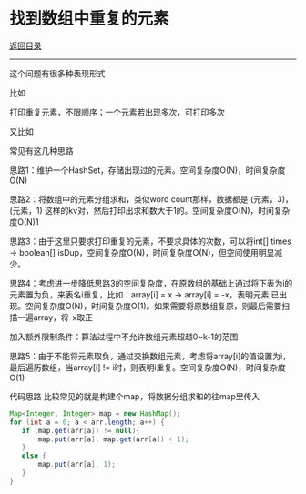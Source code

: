 # 找到数组中重复的元素

[返回目录](../01-数据结构与算法.md)

---

这个问题有很多种表现形式

比如

打印重复元素，不限顺序；一个元素若出现多次，可打印多次

又比如



常见有这几种思路

思路1：维护一个HashSet，存储出现过的元素。空间复杂度O(N)，时间复杂度O(N)

思路2：将数组中的元素分组求和，类似word count那样，数据都是 (元素，3)，(元素，1) 这样的kv对，然后打印出求和数大于1的。空间复杂度O(N)，时间复杂度O(N)1

思路3：由于这里只要求打印重复的元素，不要求具体的次数，可以将int[] times -> boolean[] isDup，空间复杂度O(N)，时间复杂度O(N)，但空间使用明显减少。

思路4：考虑进一步降低思路3的空间复杂度，在原数组的基础上通过将下表为i的元素置为负，来表名i重复，比如：array[i] = x -> array[i] = -x，表明元素i已出现。空间复杂度O(N)，时间复杂度O(1)。如果需要将原数组复原，则最后需要扫描一遍array，将-x取正

加入额外限制条件：算法过程中不允许数组元素超越0~k-1的范围

思路5：由于不能将元素取负，通过交换数组元素，考虑将array[i]的值设置为i，最后遍历数组，当array[i] != i时，则表明i重复。空间复杂度O(N)，时间复杂度O(1)

代码思路 比较常见的就是构建个map，将数据分组求和的往map里传入

```java
Map<Integer, Integer> map = new HashMap();
for (int a = 0; a < arr.length; a++) {
   if (map.get(arr[a]) != null){
       map.put(arr[a], map.get(arr[a]) + 1);
   }
   else {
       map.put(arr[a], 1);
   }
}
```